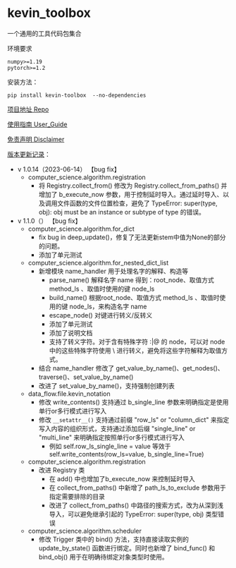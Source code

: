 # kevin_toolbox

一个通用的工具代码包集合



环境要求

```shell
numpy>=1.19
pytorch>=1.2
```

安装方法：

```shell
pip install kevin-toolbox  --no-dependencies
```



[项目地址 Repo](https://github.com/cantbeblank96/kevin_toolbox)

[使用指南 User_Guide](./notes/User_Guide.md)

[免责声明 Disclaimer](./notes/Disclaimer.md)

[版本更新记录](./notes/Release_Record.md)：

- v 1.0.14（2023-06-14） 【bug fix】
  - computer_science.algorithm.registration
    - 将 Registry.collect_from() 修改为 Registry.collect_from_paths() 并增加了 b_execute_now 参数，用于控制延时导入。通过延时导入、以及调用文件函数的文件位置检查，避免了 TypeError: super(type, obj): obj must be an instance or subtype of type 的错误。
- v 1.1.0（） 【bug fix】
  - computer_science.algorithm.for_dict
    - fix bug in deep_update()，修复了无法更新stem中值为None的部分的问题。
    - 添加了单元测试
  - computer_science.algorithm.for_nested_dict_list
    - 新增模块 name_handler 用于处理名字的解释、构造等
      - parse_name() 解释名字 name 得到：root_node、取值方式 method_ls 、取值时使用的键 node_ls
      - build_name()  根据root_node、取值方式 method_ls 、取值时使用的键 node_ls，来构造名字 name
      - escape_node() 对键进行转义/反转义
      - 添加了单元测试
      - 添加了说明文档
      - 支持了转义字符。对于含有特殊字符 :|@ 的 node，可以对 node 中的这些特殊字符使用 \ 进行转义，避免将这些字符解释为取值方式。
    - 结合 name_handler 修改了 get_value_by_name()、get_nodes()、traverse()、set_value_by_name()
    - 改进了 set_value_by_name()，支持强制创建列表
  - data_flow.file.kevin_notation
    - 修改 write_contents() 支持通过 b_single_line 参数来明确指定是使用单行or多行模式进行写入
    - 修改 `__setattr__()` 支持通过前缀 "row_ls" or "column_dict" 来指定写入内容的组织形式，支持通过添加后缀 "single_line" or "multi_line" 来明确指定按照单行or多行模式进行写入
      - 例如 self.row_ls_single_line = value 等效于 self.write_contents(row_ls=value, b_single_line=True)
  - computer_science.algorithm.registration
    - 改进 Registry 类
      - 在 add() 中也增加了b_execute_now 来控制延时导入
      - 在 collect_from_paths() 中新增了 path_ls_to_exclude 参数用于指定需要排除的目录
      - 改进了 collect_from_paths() 中路径的搜索方式，改为从深到浅导入，可以避免继承引起的 TypeError: super(type, obj) 类型错误
  - computer_science.algorithm.scheduler
    - 修改 Trigger 类中的 bind() 方法，支持直接读取实例的 update_by_state() 函数进行绑定。同时也新增了 bind_func() 和 bind_obj() 用于在明确待绑定对象类型时使用。

